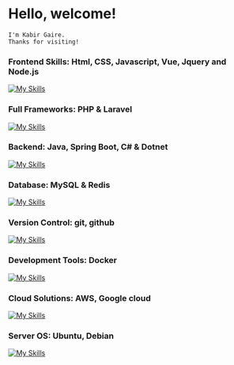 # Hello, welcome!
    I'm Kabir Gaire.
    Thanks for visiting!

### Frontend Skills: Html, CSS, Javascript, Vue, Jquery and Node.js

[![My Skills](https://skillicons.dev/icons?i=html,css,js,jquery,vue,nodejs)](https://skillicons.dev)

### Full Frameworks: PHP & Laravel

[![My Skills](https://skillicons.dev/icons?i=php,laravel)](https://skillicons.dev)

### Backend: Java, Spring Boot, C# & Dotnet

[![My Skills](https://skillicons.dev/icons?i=java,spring,cs,dotnet)](https://skillicons.dev)

### Database: MySQL & Redis

[![My Skills](https://skillicons.dev/icons?i=mysql,redis)](https://skillicons.dev)

### Version Control: git, github

[![My Skills](https://skillicons.dev/icons?i=git,github)](https://skillicons.dev)

### Development Tools: Docker

[![My Skills](https://skillicons.dev/icons?i=docker)](https://skillicons.dev)

### Cloud Solutions: AWS, Google cloud

[![My Skills](https://skillicons.dev/icons?i=aws,gcp)](https://skillicons.dev)

### Server OS: Ubuntu, Debian 

[![My Skills](https://skillicons.dev/icons?i=debian,ubuntu)](https://skillicons.dev)
